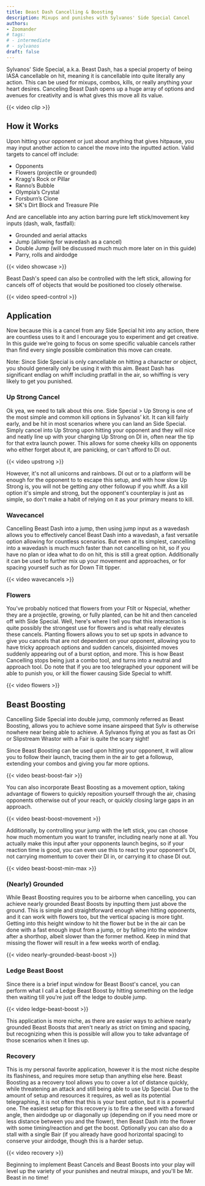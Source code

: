 ```yaml
---
title: Beast Dash Cancelling & Boosting
description: Mixups and punishes with Sylvanos' Side Special Cancel
authors:
- Zoomander
# tags:
# - intermediate
# - sylvanos
draft: false
---
```


Sylvanos' Side Special, a.k.a. Beast Dash, has a special property of being IASA cancellable on hit, meaning it is cancellable into quite literally any action. This can be used for mixups, combos, kills, or really anything your heart desires. Canceling Beast Dash opens up a huge array of options and avenues for creativity and is what gives this move all its value.

{{< video clip >}}

## How it Works

Upon hitting your opponent or just about anything that gives hitpause, you may input another action to cancel the move into the inputted action. Valid targets to cancel off include:

- Opponents
- Flowers (projectile or grounded)
- Kragg's Rock or Pillar
- Ranno’s Bubble
- Olympia’s Crystal
- Forsburn’s Clone
- SK's Dirt Block and Treasure Pile

And are cancellable into any action barring pure left stick/movement key inputs (dash, walk, fastfall):

- Grounded and aerial attacks
- Jump (allowing for wavedash as a cancel)
- Double Jump (will be discussed much much more later on in this guide)
- Parry, rolls and airdodge

{{< video showcase >}}

Beast Dash's speed can also be controlled with the left stick, allowing for cancels off of objects that would be positioned too closely otherwise.

{{< video speed-control >}}

## Application

Now because this is a cancel from any Side Special hit into any action, there are countless uses to it and I encourage you to experiment and get creative. In this guide we're going to focus on some specific valuable cancels rather than find every single possible combination this move can create.

Note: Since Side Special is only cancellable on hitting a character or object, you should generally only be using it with this aim. Beast Dash has significant endlag on whiff including pratfall in the air, so whiffing is very likely to get you punished.

### Up Strong Cancel

Ok yea, we need to talk about this one. Side Special > Up Strong is one of the most simple and common kill options in Sylvanos’ kit. It can kill fairly early, and be hit in most scenarios where you can land an Side Special. Simply cancel into Up Strong upon hitting your opponent and they will nice and neatly line up with your charging Up Strong on DI in, often near the tip for that extra launch power. This allows for some cheeky kills on opponents who either forget about it, are panicking, or can't afford to DI out.

{{< video upstrong >}}

However, it's not all unicorns and rainbows. DI out or to a platform will be enough for the opponent to to escape this setup, and with how slow Up Strong is, you will not be getting any other followup if you whiff. As a kill option it's simple and strong, but the opponent's counterplay is just as simple, so don't make a habit of relying on it as your primary means to kill.

### Wavecancel

Cancelling Beast Dash into a jump, then using jump input as a wavedash allows you to effectively cancel Beast Dash into a wavedash, a fast versatile option allowing for countless scenarios. But even at its simplest, cancelling into a wavedash is much much faster than not cancelling on hit, so if you have no plan or idea what to do on hit, this is still a great option. Additionally it can be used to further mix up your movement and approaches, or for spacing yourself such as for Down Tilt tipper.

{{< video wavecancels >}}

### Flowers

You’ve probably noticed that flowers from your Ftilt or Nspecial, whether they are a projectile, growing, or fully planted, can be hit and then canceled off with Side Special. Well, here's where I tell you that this interaction is quite possibly the strongest use for flowers and is what really elevates these cancels. Planting flowers allows you to set up spots in advance to give you cancels that are not dependent on your opponent, allowing you to have tricky approach options and sudden cancels, disjointed moves suddenly appearing out of a burst option, and more. This is how Beast Cancelling stops being just a combo tool, and turns into a neutral and approach tool. Do note that if you are too telegraphed your opponent will be able to punish you, or kill the flower causing Side Special to whiff.

{{< video flowers >}}

## Beast Boosting

Cancelling Side Special into double jump, commonly referred  as Beast Boosting, allows you to achieve some insane airspeed that Sylv is otherwise nowhere near being able to achieve. A Sylvanos flying at you as fast as Ori or Slipstream Wrastor with a Fair is quite the scary sight!

Since Beast Boosting can be used upon hitting your opponent, it will allow you to follow their launch, tracing them in the air to get a followup, extending your combos and giving you far more options.

{{< video beast-boost-fair >}}

You can also incorporate Beast Boosting as a movement option, taking advantage of flowers to quickly reposition yourself through the air, chasing opponents otherwise out of your reach, or quickly closing large gaps in an approach.

{{< video beast-boost-movement >}}

Additionally, by controlling your jump with the left stick, you can choose how much momentum you want to transfer, including nearly none at all. You actually make this input after your opponents launch begins, so if your reaction time is good, you can even use this to react to your opponent's DI, not carrying momentum to cover their DI in, or carrying it to chase DI out.

{{< video beast-boost-min-max >}}

### (Nearly) Grounded

While Beast Boosting requires you to be airborne when cancelling, you can achieve nearly grounded Beast Boosts by inputting them just above the ground. This is simple and straightforward enough when hitting opponents, and it can work with flowers too, but the vertical spacing is more tight. Getting into this height window to hit the flower but be in the air can be done with a fast enough input from a jump, or by falling into the window after a shorthop, albeit slower than the former method. Keep in mind that missing the flower will result in a few weeks worth of endlag.

{{< video nearly-grounded-beast-boost >}}

### Ledge Beast Boost

Since there is a brief input window for Beast Boost's cancel, you can perform what I call a Ledge Beast Boost by hitting something on the ledge then waiting till you're just off the ledge to double jump.

{{< video ledge-beast-boost >}}

This application is more niche, as there are easier ways to achieve nearly grounded Beast Boosts that aren't nearly as strict on timing and spacing, but recognizing when this is possible will allow you to take advantage of those scenarios when it lines up.

### Recovery

This is my personal favorite application, however it is the most niche despite its flashiness, and requires more setup than anything else here. Beast Boosting as a recovery tool allows you to cover a lot of distance quickly, while threatening an attack and still being able to use Up Special. Due to the amount of setup and resources it requires, as well as its potential telegraphing, it is not often that this is your best option, but it is a powerful one. The easiest setup for this recovery is to fire a the seed with a forward angle, then airdodge up or diagonally up (depending on if you need more or less distance between you and the flower), then Beast Dash into the flower with some timing/reaction and get the boost. Optionally you can also do a stall with a single Bair (if you already have good horizontal spacing) to conserve your airdodge, though this is a harder setup.

{{< video recovery >}}

Beginning to implement Beast Cancels and Beast Boosts into your play will level up the variety of your punishes and neutral mixups, and you'll be Mr. Beast in no time!

